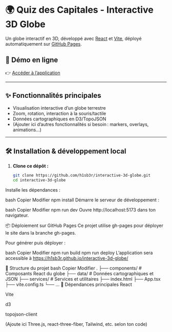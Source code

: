 # 🌍 Quiz des Capitales - Interactive 3D Globe

Un globe interactif en 3D, développé avec [React](https://reactjs.org/) et [Vite](https://vitejs.dev/), déployé automatiquement sur [GitHub Pages](https://h1sb3r.github.io/interactive-3d-globe/).

## 🚀 Démo en ligne

👉 [Accéder à l’application](https://h1sb3r.github.io/interactive-3d-globe/)

---

## ✨ Fonctionnalités principales

- Visualisation interactive d’un globe terrestre
- Zoom, rotation, interaction à la souris/tactile
- Données cartographiques en D3/TopoJSON
- (Ajouter ici d’autres fonctionnalités si besoin : markers, overlays, animations…)

---

## 🛠️ Installation & développement local

1. **Clone ce dépôt :**

   ```bash
   git clone https://github.com/h1sb3r/interactive-3d-globe.git
   cd interactive-3d-globe
Installe les dépendances :

bash
Copier
Modifier
npm install
Démarre le serveur de développement :

bash
Copier
Modifier
npm run dev
Ouvre http://localhost:5173 dans ton navigateur.

📦 Déploiement sur GitHub Pages
Ce projet utilise gh-pages pour déployer le site dans la branche gh-pages.

Pour générer puis déployer :

bash
Copier
Modifier
npm run build
npm run deploy
L’application sera accessible à https://h1sb3r.github.io/interactive-3d-globe/

📁 Structure du projet
bash
Copier
Modifier
.
├── components/        # Composants React du globe
├── data/              # Données cartographiques et JSON
├── services/          # Services et utilitaires
├── index.html
├── App.tsx
├── vite.config.ts
└── ...
🧰 Dépendances principales
React

Vite

d3

topojson-client

(Ajoute ici Three.js, react-three-fiber, Tailwind, etc. selon ton code)
